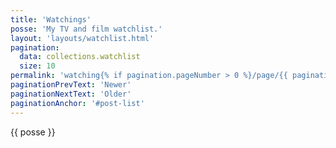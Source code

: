 ```yaml
---
title: 'Watchings'
posse: 'My TV and film watchlist.'
layout: 'layouts/watchlist.html'
pagination:
  data: collections.watchlist
  size: 10
permalink: 'watching{% if pagination.pageNumber > 0 %}/page/{{ pagination.pageNumber }}{% endif %}/index.html'
paginationPrevText: 'Newer'
paginationNextText: 'Older'
paginationAnchor: '#post-list'
---
```


{{ posse }}

